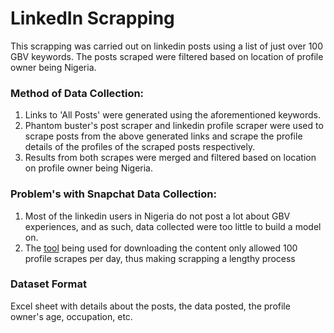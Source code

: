 # LinkedIn Scrapping

This scrapping was carried out on linkedin posts using a list of just over 100 GBV keywords. The posts scraped were filtered based on location of profile owner being Nigeria.

### Method of Data Collection:
1.	Links to 'All Posts' were generated using the aforementioned keywords.
2.	Phantom buster's post scraper and linkedin profile scraper were used to scrape posts from the above generated links and scrape the profile details of the profiles of the scraped posts respectively.
3.	Results from both scrapes were merged and filtered based on location on profile owner being Nigeria. 

### Problem's with Snapchat Data Collection:
1. Most of the linkedin users in Nigeria do not post a lot about GBV experiences, and as such, data collected were too little to build a model on.
2. The [tool](https://phantombuster.com/automations/linkedin/3112/linkedin-profile-scraper) being used for downloading the content only allowed 100 profile scrapes per day, thus making scrapping a lengthy process

### Dataset Format
Excel sheet with details about the posts, the data posted, the profile owner's age, occupation, etc.